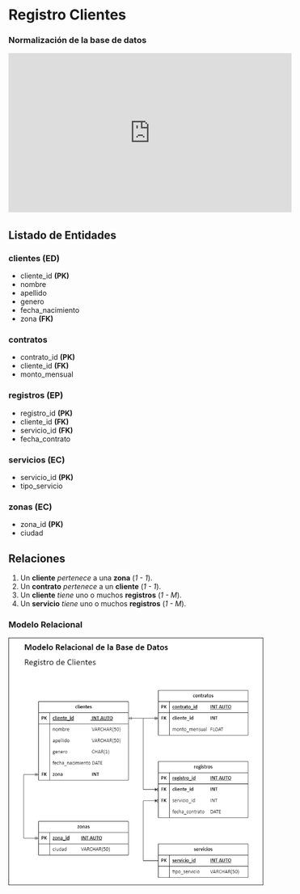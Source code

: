 # Registro Clientes

### Normalización de la base de datos

<iframe width="560" height="315" src="https://www.youtube.com/embed/ppdnC41HK2M" title="YouTube video player" frameborder="0" allow="accelerometer; autoplay; clipboard-write; encrypted-media; gyroscope; picture-in-picture; web-share" allowfullscreen></iframe>

## Listado de Entidades

### clientes **(ED)**

- cliente_id **(PK)**
- nombre
- apellido
- genero
- fecha_nacimiento
- zona **(FK)**

### contratos

- contrato_id **(PK)**
- cliente_id **(FK)**
- monto_mensual

### registros **(EP)**

- registro_id **(PK)**
- cliente_id **(FK)**
- servicio_id **(FK)**
- fecha_contrato

### servicios **(EC)**

- servicio_id **(PK)**
- tipo_servicio

### zonas **(EC)**

- zona_id **(PK)**
- ciudad

## Relaciones

1. Un **cliente** _pertenece_ a una **zona** (_1 - 1_).
1. Un **contrato** _pertenece_ a un **cliente** (_1 - 1_).
1. Un **cliente** _tiene_ uno o muchos **registros** (_1 - M_).
1. Un **servicio** _tiene_ uno o muchos **registros** (_1 - M_).

### Modelo Relacional

![Modelo Relacional](./registroClientesMR.png)
